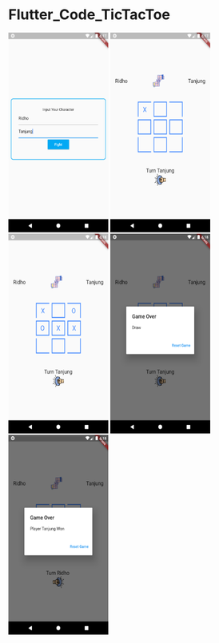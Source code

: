# Flutter_Code_TicTacToe

<img src="screenshoots/Screenshot_1580987873.png" width="200" height="400" />
<img src="screenshoots/Screenshot_1580987879.png" width="200" height="400" />
<img src="screenshoots/Screenshot_1580987885.png" width="200" height="400" />
<img src="screenshoots/Screenshot_1580987893.png" width="200" height="400" />
<img src="screenshoots/Screenshot_1580987900.png" width="200" height="400" />
